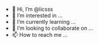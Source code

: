 - 👋 Hi, I’m @licsss
- 👀 I’m interested in ...
- 🌱 I’m currently learning ...
- 💞️ I’m looking to collaborate on ...
- 📫 How to reach me ...

<!---
licsss/licsss is a ✨ special ✨ repository because its `README.md` (this file) appears on your GitHub profile.
You can click the Preview link to take a look at your changes.
--->
